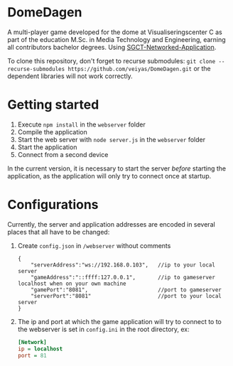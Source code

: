 # DomeDagen

A multi-player game developed for the dome at Visualiseringscenter C as part of the education M.Sc. in Media Technology and Engineering, earning all contributors bachelor degrees. Using [SGCT-Networked-Application](https://github.com/alexanderbock/SGCT-Networked-Application).

To clone this repository, don't forget to recurse submodules: `git clone --recurse-submodules https://github.com/veiyas/DomeDagen.git` or the dependent libraries will not work correctly.

# Getting started
1. Execute `npm install` in the `webserver` folder
2. Compile the application
3. Start the web server with `node server.js` in the `webserver` folder
4. Start the application
5. Connect from a second device

In the current version, it is necessary to start the server *before* starting the application, as the application will only try to connect once at startup.

# Configurations
Currently, the server and application addresses are encoded in several places that all have to be changed:
1. Create `config.json` in `/webserver` without comments

    ```
    {
        "serverAddress":"ws://192.168.0.103",   //ip to your local server
        "gameAddress":"::ffff:127.0.0.1",       //ip to gameserver localhost when on your own machine
        "gamePort":"8081",                      //port to gameserver
        "serverPort":"8081"                     //port to your local server
    } 
    ```

2. The ip and port at which the game application will try to connect to to the webserver is set in `config.ini` in the root directory, ex:

    ```ini
    [Network]
    ip = localhost
    port = 81
    ```

    
